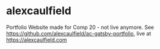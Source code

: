 # alexcaulfield
Portfolio Website made for Comp 20 - not live anymore. See https://github.com/alexcaulfield/ac-gatsby-portfolio, live at https://alexcaulfield.com
